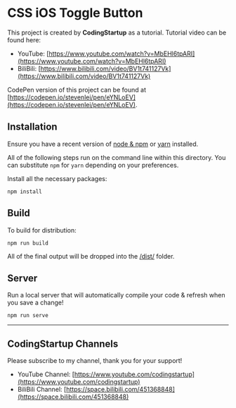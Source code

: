 # CSS iOS Toggle Button

This project is created by **CodingStartup** as a tutorial. Tutorial video can be found here:
- YouTube: [https://www.youtube.com/watch?v=MbEHl6tpARI](https://www.youtube.com/watch?v=MbEHl6tpARI)
- BiliBili: [https://www.bilibili.com/video/BV1t741127Vk](https://www.bilibili.com/video/BV1t741127Vk)

CodePen version of this project can be found at [https://codepen.io/stevenlei/pen/eYNLoEV](https://codepen.io/stevenlei/pen/eYNLoEV).

## Installation

Ensure you have a recent version of [node & npm](https://nodejs.org/en/download/) or [yarn](https://yarnpkg.com/en/docs/install) installed.

All of the following steps run on the command line within this directory. You can substitute `npm` for `yarn` depending on your preferences.

Install all the necessary packages:

```
npm install
```

## Build

To build for distribution:

```
npm run build
```

All of the final output will be dropped into the [/dist/](./dist) folder.

## Server

Run a local server that will automatically compile your code & refresh when you save a change!

```
npm run serve
```

---

## CodingStartup Channels

Please subscribe to my channel, thank you for your support!

- YouTube Channel: [https://www.youtube.com/codingstartup](https://www.youtube.com/codingstartup)
- BiliBili Channel: [https://space.bilibili.com/451368848](https://space.bilibili.com/451368848)